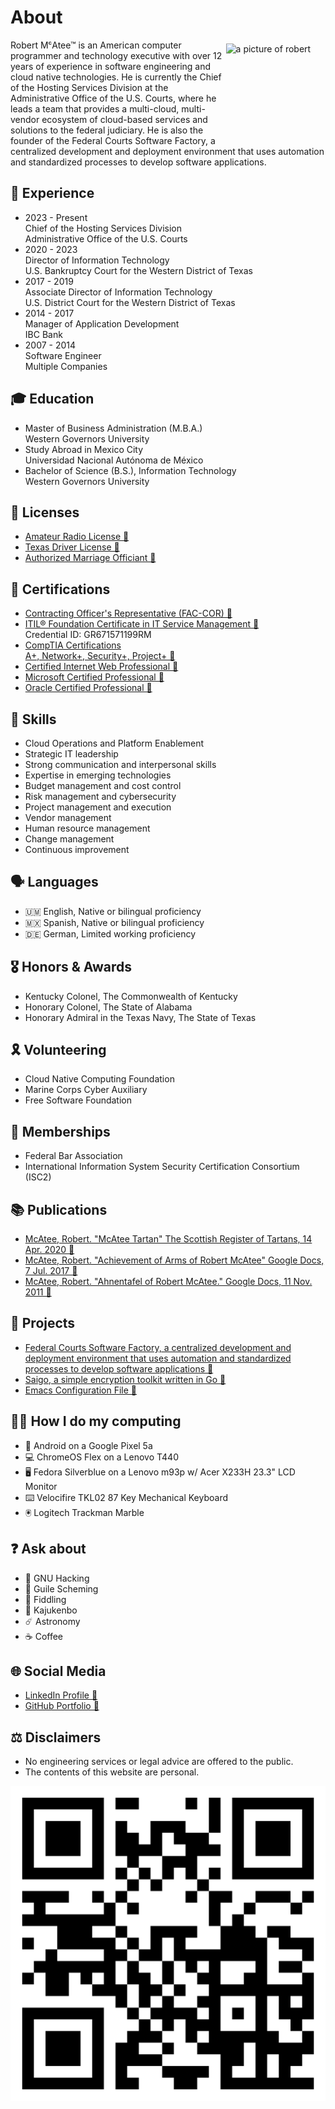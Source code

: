 # About
<img alt="a picture of robert" src="https://avatars.githubusercontent.com/u/5986785" width="153" height="153" align="right" style="padding:0.4rem" /> Robert MᶜAtee™ is an American computer programmer and technology executive with over 12 years of experience in software engineering and cloud native technologies. He is currently the Chief of the Hosting Services Division at the Administrative Office of the U.S. Courts, where he leads a team that provides a multi-cloud, multi-vendor ecosystem of cloud-based services and solutions to the federal judiciary. He is also the founder of the Federal Courts Software Factory, a centralized development and deployment environment that uses automation and standardized processes to develop software applications.

## 💼 Experience
* 2023 - Present \
Chief of the Hosting Services Division \
Administrative Office of the U.S. Courts
* 2020 - 2023 \
Director of Information Technology \
U.S. Bankruptcy Court for the Western District of Texas
* 2017 - 2019 \
Associate Director of Information Technology \
U.S. District Court for the Western District of Texas
* 2014 - 2017 \
Manager of Application Development \
IBC Bank
* 2007 - 2014 \
Software Engineer \
Multiple Companies

## 🎓 Education
* Master of Business Administration (M.B.A.) \
Western Governors University
* Study Abroad in Mexico City \
Universidad Nacional Autónoma de México
* Bachelor of Science (B.S.), Information Technology \
Western Governors University

## 🪪 Licenses
* [Amateur Radio License 🔗](https://wireless2.fcc.gov/UlsApp/UlsSearch/license.jsp?licKey=226950)
* [Texas Driver License 🔗](https://www.dps.texas.gov/section/driver-license/how-apply-texas-driver-license)
* [Authorized Marriage Officiant 🔗](https://guides.sll.texas.gov/marriage-in-texas/conducting-the-ceremony)

## 🎫 Certifications
* [Contracting Officer's Representative (FAC-COR) 🔗](https://www.fai.gov/certification/fac-cor)
* [ITIL® Foundation Certificate in IT Service Management 🔗](https://www.peoplecert.org/for-corporations/certificate-verification-service) \
Credential ID: GR671571199RM
* [CompTIA Certifications \
A+, Network+, Security+, Project+ 🔗](https://www.certmetrics.com/comptia/public/transcript.aspx?transcript=2BP2YYWCBMVQKT5K)
* [Certified Internet Web Professional 🔗](https://cp.certmetrics.com/ciwcerts/en/public/transcript/cb5640a81705471a8223a746d1aef0d4)
* [Microsoft Certified Professional 🔗](https://learn.microsoft.com/en-us/users/robertmcatee/transcript/d8yj2a02nko6nj0?source=docs)
* [Oracle Certified Professional 🔗](https://catalog-education.oracle.com/pls/certview/sharebadge?id=D028F30096A2F27F72F5F9549E08D4FE37FC7002EB92C9DEAEB12132AFEB7B8C)

## 🔰 Skills
* Cloud Operations and Platform Enablement
* Strategic IT leadership
* Strong communication and interpersonal skills
* Expertise in emerging technologies
* Budget management and cost control
* Risk management and cybersecurity
* Project management and execution
* Vendor management
* Human resource management
* Change management
* Continuous improvement

## 🗣️ Languages
* 🇺🇲 English, Native or bilingual proficiency
* 🇲🇽 Spanish, Native or bilingual proficiency
* 🇩🇪 German, Limited working proficiency

## 🎖️ Honors & Awards
* Kentucky Colonel, The Commonwealth of Kentucky
* Honorary Colonel, The State of Alabama
* Honorary Admiral in the Texas Navy, The State of Texas

## 🎗️ Volunteering
* Cloud Native Computing Foundation
* Marine Corps Cyber Auxiliary
* Free Software Foundation

## 📛 Memberships
* Federal Bar Association
* International Information System Security Certification Consortium (ISC2)

## 📚 Publications
* [McAtee, Robert. "McAtee Tartan" The Scottish Register of Tartans, 14 Apr. 2020 🔗](https://www.tartanregister.gov.uk/tartanDetails?ref=12817.)
* [McAtee, Robert. "Achievement of Arms of Robert McAtee" Google Docs, 7 Jul. 2017 🔗](https://docs.google.com/document/d/1SMOO2RYMsaUhcvirnEURA5wGhilk8LLbX0K8ys1hjkI)
* [McAtee, Robert. "Ahnentafel of Robert McAtee." Google Docs, 11 Nov. 2011 🔗](https://docs.google.com/document/d/1cfINq0EpfvZh7y5q0bEj2X7GOajwXPklmjRmErUOYhU)

## 🎯 Projects
* [Federal Courts Software Factory, a centralized development and deployment environment that uses automation and standardized processes to develop software applications 🔗](https://github.com/federal-courts-software-factory)
* [Saigo, a simple encryption toolkit written in Go 🔗](https://github.com/robertmcatee/saigo)
* [Emacs Configuration File 🔗](https://github.com/robertmcatee/.emacs.d/blob/master/init.el)

## 👨‍💻 How I do my computing
* 📱 Android on a Google Pixel 5a
* 💻 ChromeOS Flex on a Lenovo T440
* 🖥️ Fedora Silverblue on a Lenovo m93p w/ Acer X233H 23.3" LCD Monitor
* ⌨️ Velocifire TKL02 87 Key Mechanical Keyboard
* 🖲️ Logitech Trackman Marble

## ❓ Ask about
* 🐃 GNU Hacking
* 🧬 Guile Scheming
* 🎻 Fiddling
* 🥋 Kajukenbo
* ☄️ Astronomy
* ☕ Coffee

## 🌐 Social Media
* [LinkedIn Profile 🔗](https://www.linkedin.com/in/robertmcatee)
* [GitHub Portfolio 🔗](https://github.com/robertmcatee)

## ⚖️ Disclaimers
* No engineering services or legal advice are offered to the public.
* The contents of this website are personal.

![qr code for this site](qr-code.png)